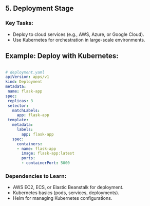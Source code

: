 ## 5. Deployment Stage

### Key Tasks:

 - Deploy to cloud services (e.g., AWS, Azure, or Google Cloud).
 - Use Kubernetes for orchestration in large-scale environments.

## Example: Deploy with Kubernetes:

 ```yaml

 # deployment.yaml
 apiVersion: apps/v1
 kind: Deployment
 metadata:
  name: flask-app
 spec:
  replicas: 3
  selector:
    matchLabels:
      app: flask-app
  template:
    metadata:
      labels:
        app: flask-app
    spec:
      containers:
      - name: flask-app
        image: flask-app:latest
        ports:
        - containerPort: 5000
```

### Dependencies to Learn:

 - AWS EC2, ECS, or Elastic Beanstalk for deployment.
 - Kubernetes basics (pods, services, deployments).
 - Helm for managing Kubernetes configurations.
